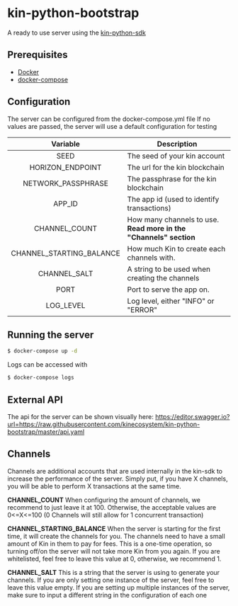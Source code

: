 # kin-python-bootstrap
A ready to use server using the [kin-python-sdk](https://github.com/kinecosystem/kin-sdk-python/tree/v2-master)

## Prerequisites
* [Docker](https://github.com/docker/docker-install)
* [docker-compose](https://docs.docker.com/compose/install)

## Configuration
The server can be configured from the docker-compose.yml file
If no values are passed, the server will use a default configuration for testing


|          Variable          | Description                                                                                                                                                                                                                     |
|:--------------------------:|---------------------------------------------------------------------------------------------------------------------------------------------------------------------------------------------------------------------------------|
| SEED          | The seed of your kin account                                                                                                                                                                                      |
| HORIZON_ENDPOINT          | The url for the kin blockchain|
| NETWORK_PASSPHRASE            | The passphrase for the kin blockchain                                                                                                                                                                                                                                                                                                                                                                                       |
| APP_ID                 | The app id (used to identify transactions)                                                                                                                                                                                                  |
| CHANNEL_COUNT                 | How many channels to use. **Read more in the "Channels" section**|                                                                                                                                                                                   |
| CHANNEL_STARTING_BALANCE                | How much Kin to create each channels with.                                                                                                                        |
| CHANNEL_SALT             | A string to be used when creating the channels                                                                                                                                                      |
| PORT                | Port to serve the app on.                                                                                                                                                                                                             |
| LOG_LEVEL             | Log level, either "INFO" or "ERROR"                                                                                                                                                      |


## Running the server
```bash
$ docker-compose up -d
```

Logs can be accessed with
```bash
$ docker-compose logs
```

## External API

The api for the server can be shown visually here:
https://editor.swagger.io?url=https://raw.githubusercontent.com/kinecosystem/kin-python-bootstrap/master/api.yaml

## Channels
Channels are additional accounts that are used internally in the kin-sdk to increase the performance of the server.
Simply put, if you have X channels, you will be able to perform X transactions at the same time.

**CHANNEL_COUNT**
When configuring the amount of channels, we recommend to just leave it at 100.
Otherwise, the acceptable values are 0<=X<=100 (0 Channels will still allow for 1 concurrent transaction)

**CHANNEL_STARTING_BALANCE**
When the server is starting for the first time, it will create the channels for you.
The channels need to have a small amount of Kin in them to pay for fees.
This is a one-time operation, so turning off/on the server will not take more Kin from you again.
If you are whitelisted, feel free to leave this value at 0, otherwise, we recommend 1.

**CHANNEL_SALT**
This is a string that the server is using to generate your channels.
If you are only setting one instance of the server, feel free to leave this value empty.
If you are setting up multiple instances of the server, make sure to input a different string in the configuration of each one
